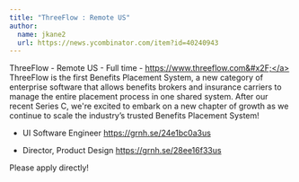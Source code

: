 ```yaml
---
title: "ThreeFlow : Remote US"
author:
  name: jkane2
  url: https://news.ycombinator.com/item?id=40240943
---
```

ThreeFlow - Remote US - Full time - <a href="https:&#x2F;&#x2F;www.threeflow.com&#x2F;" rel="nofollow">https:&#x2F;&#x2F;www.threeflow.com&#x2F;</a>
ThreeFlow is the first Benefits Placement System, a new category of enterprise software that allows benefits brokers and insurance carriers to manage the entire placement process in one shared system. After our recent Series C, we&#x27;re excited to embark on a new chapter of growth as we continue to scale the industry’s trusted Benefits Placement System!

- UI Software Engineer <a href="https:&#x2F;&#x2F;grnh.se&#x2F;24e1bc0a3us" rel="nofollow">https:&#x2F;&#x2F;grnh.se&#x2F;24e1bc0a3us</a>

- Director, Product Design <a href="https:&#x2F;&#x2F;grnh.se&#x2F;28ee16f33us" rel="nofollow">https:&#x2F;&#x2F;grnh.se&#x2F;28ee16f33us</a>

Please apply directly!
